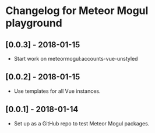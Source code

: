 # Changelog for Meteor Mogul playground

## [0.0.3] - 2018-01-15

- Start work on meteormogul:accounts-vue-unstyled

## [0.0.2] - 2018-01-15

- Use templates for all Vue instances.

## [0.0.1] - 2018-01-14

- Set up as a GitHub repo to test Meteor Mogul packages.
